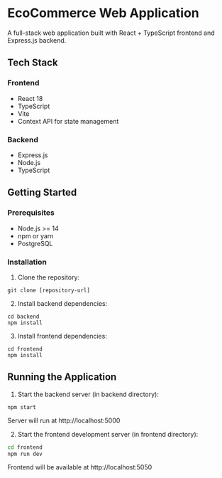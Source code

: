 # EcoCommerce Web Application

A full-stack web application built with React + TypeScript frontend and Express.js backend.

## Tech Stack

### Frontend

-   React 18
-   TypeScript
-   Vite
-   Context API for state management

### Backend

-   Express.js
-   Node.js
-   TypeScript

## Getting Started

### Prerequisites

-   Node.js >= 14
-   npm or yarn
-   PostgreSQL

### Installation

1. Clone the repository:

```
git clone [repository-url]
```

2. Install backend dependencies:

```
cd backend
npm install
```

3. Install frontend dependencies:

```
cd frontend
npm install
```

## Running the Application

1. Start the backend server (in backend directory):

```
npm start
```

Server will run at http://localhost:5000

2. Start the frontend development server (in frontend directory):

```bash
cd frontend
npm run dev
```

Frontend will be available at http://localhost:5050
